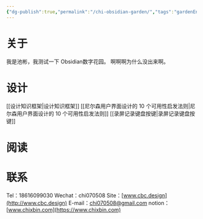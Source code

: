 ```yaml
---
{"dg-publish":true,"permalink":"/chi-obsidian-garden/","tags":"gardenEntry"}
---
```


# 关于

我是池彬，我测试一下 Obsidian数字花园。
啊啊啊为什么没出来啊。

# 设计

[[设计知识框架|设计知识框架]]
[[尼尔森用户界面设计的 10 个可用性启发法则|尼尔森用户界面设计的 10 个可用性启发法则]]
[[录屏记录键盘按键|录屏记录键盘按键]]

# 阅读

# 联系

Tel：18616099030
Wechat：chi070508
Site：[www.cbc.design](http://www.cbc.design)
E-mail：<chi070508@gmail.com>
notion：[www.chixbin.com](https://www.chixbin.com)
